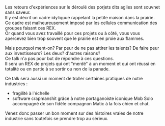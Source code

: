 Les retours d'expériences sur le déroulé des porjets dits agiles sont souvnet sans saveur.  
Il  y est décrit un cadre idyliquue rappelant la petite maison dans la prairie.  
Ce cadre est malheureusement imposé par les cellules communication des groupes faisant ces REX.  
Or quand vous avez travaillé pour ces projets ou à côté, vous vous apercevez bien trop souvent que le prairie est en proie aux flammes.  

Mais pourquoi ment-on? Par peur de ne pas attirer les talents? De faire peur aux investisseurs? Les deux? d'autres raisons?  
Ce talk n'a pas pour but de répondre à ces questions.  
Il sera un REX de projets qui ont "merdé" à un moment et qui ont réussi en totalité ou en partie à se sortir ou non de la panade.

Ce talk sera aussi un moment de troller certaines pratiques de notre industries :
- fragilité à l'échelle
- software crapmanshit
grâce à notre portaganoiste iconique Mob Solo accompagné de son fidèle compagnon Matic à la fois chien et chat.

Venez donc passer un bon moment sur des histoires vraies de notre industrie sans toutefois se prendre trop au sérieux.




